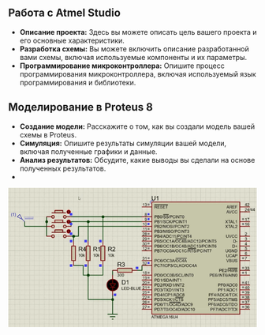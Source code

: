 ## Работа с Atmel Studio

* **Описание проекта:** Здесь вы можете описать цель вашего проекта и его основные характеристики.
* **Разработка схемы:** Вы можете включить описание разработанной вами схемы, включая используемые компоненты и их параметры.
* **Программирование микроконтроллера:** Опишите процесс программирования микроконтроллера, включая используемый язык программирования и библиотеки.

## Моделирование в Proteus 8

* **Создание модели:** Расскажите о том, как вы создали модель вашей схемы в Proteus.
* **Симуляция:** Опишите результаты симуляции вашей модели, включая полученные графики и данные.
* **Анализ результатов:** Обсудите, какие выводы вы сделали на основе полученных результатов.
* 
!["Демонстрация работы"](https://github.com/Strus05/MPSU/blob/main/presentation.gif) 

